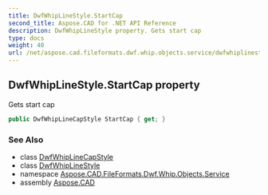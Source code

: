 ```yaml
---
title: DwfWhipLineStyle.StartCap
second_title: Aspose.CAD for .NET API Reference
description: DwfWhipLineStyle property. Gets start cap
type: docs
weight: 40
url: /net/aspose.cad.fileformats.dwf.whip.objects.service/dwfwhiplinestyle/startcap/
---
```

## DwfWhipLineStyle.StartCap property

Gets start cap

```csharp
public DwfWhipLineCapStyle StartCap { get; }
```

### See Also

* class [DwfWhipLineCapStyle](../../dwfwhiplinecapstyle/)
* class [DwfWhipLineStyle](../)
* namespace [Aspose.CAD.FileFormats.Dwf.Whip.Objects.Service](../../dwfwhiplinestyle/)
* assembly [Aspose.CAD](../../../)


